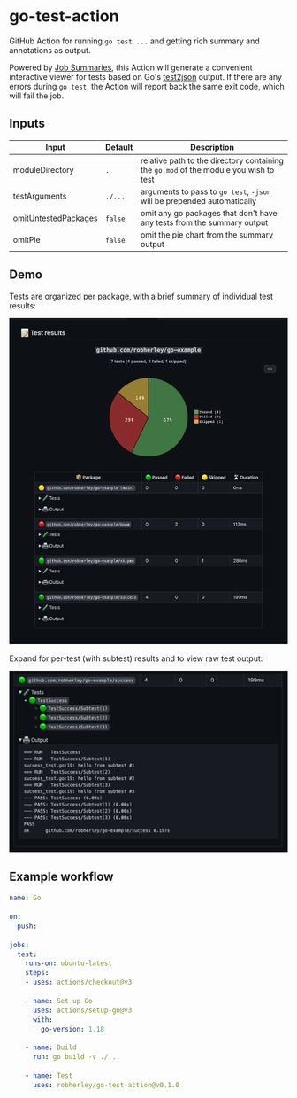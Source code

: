 # go-test-action

GitHub Action for running `go test ...` and getting rich summary and annotations as output.

Powered by [Job Summaries](https://github.blog/2022-05-09-supercharging-github-actions-with-job-summaries/), this Action will generate a convenient interactive viewer for tests based on Go's [test2json](https://pkg.go.dev/cmd/test2json) output. If there are any errors during `go test`, the Action will report back the same exit code, which will fail the job.

## Inputs

| Input | Default | Description |
| -     | -       | -           |
| moduleDirectory | `.` | relative path to the directory containing the `go.mod` of the module you wish to test |
| testArguments | `./...` | arguments to pass to `go test`, `-json` will be prepended automatically |
| omitUntestedPackages | `false` |  omit any go packages that don't have any tests from the summary output |
| omitPie | `false` | omit the pie chart from the summary output

## Demo

Tests are organized per package, with a brief summary of individual test results:

![summary overview](docs/img/overview.png)

Expand for per-test (with subtest) results and to view raw test output:

![summary expanded](docs/img/expanded.png)

## Example workflow

```yaml
name: Go

on:
  push:

jobs:
  test:
    runs-on: ubuntu-latest
    steps:
    - uses: actions/checkout@v3

    - name: Set up Go
      uses: actions/setup-go@v3
      with:
        go-version: 1.18

    - name: Build
      run: go build -v ./...

    - name: Test
      uses: robherley/go-test-action@v0.1.0
```

